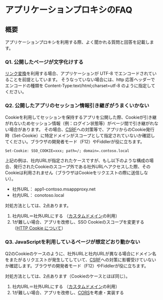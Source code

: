 # アプリケーションプロキシのFAQ

## 概要 
アプリケーションプロキシを利用する際、よく聞かれる質問と回答を記載します。

### Q1. 公開したページが文字化けする
[リンク変換](https://docs.microsoft.com/ja-jp/azure/active-directory/application-proxy-link-translation
)を利用する場合、アプリケーションが UTF-8 でエンコードされていることを前提としています。 そうなっていない場合には、http 応答ヘッダーでエンコードの種類を Content-Type:text/html;charset=utf-8 のように指定してください。  

### Q2. 公開したアプリのセッション情報引き継ぎがうまくいかない
Cookieを利用してセッションを保持するアプリを公開した際、Cookieが引き継がれないためセッション情報（例：ログイン状態等）がページ間で引き継がれない場合があります。
その場合、[CSRF](https://www.ipa.go.jp/security/awareness/vendor/programmingv2/contents/301.html)への対策等で、アプリからのCookie発行時（Set-Cookie）に特定ドメインがスコープとして指定されていないか確認してください。ブラウザの開発者モード（F12）やFiddlerが役に立ちます。

``` HTML
Set-Cookie: SSO_COOKIE=xxx; path=/; domain=.contoso.local
```

上記の例は、社内URLが指定されたケースですが、もし以下のような構成の場合、発行されたCookieのスコープ外である社外URLへアクセスした際、そのCookieは利用されません（ブラウザはCookieをリクエストの際に送信しない）。
   * 社外URL： app1-contoso.msappproxy.net
   * 社内URL： conotoso.local

対処方法としては、2点あります。
1.	社内URL＝社外URLにする （[カスタムドメイン](https://docs.microsoft.com/ja-jp/azure/active-directory/active-directory-application-proxy-custom-domains)の利用）
2.	1が難しい場合、アプリを改修し、SSO Cookieのスコープを変更する（[HTTP Cookie について](https://developer.mozilla.org/ja/docs/Web/HTTP/Cookies)）


### Q3. JavaScriptを利用しているページが想定どおり動かない
Q2のCookieのケースのように、社外URLと社内URLが異なる場合にドメイン名をまたがるリクエストが発生してしていて、[CSRF](https://www.ipa.go.jp/security/awareness/vendor/programmingv2/contents/301.html)への対策に影響受けていないか確認します。ブラウザの開発者モード（F12）やFiddlerが役に立ちます。

対処方法としては、2点あります（Cookieのケースとほぼ同じ）。
1.	社内URL＝社外URLにする （[カスタムドメイン](https://docs.microsoft.com/ja-jp/azure/active-directory/active-directory-application-proxy-custom-domains)の利用）
2.	1が難しい場合、アプリを改修し、[CORS](https://developer.mozilla.org/ja/docs/Web/HTTP/HTTP_access_control)を考慮・実装する
